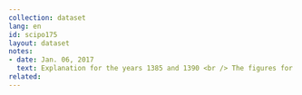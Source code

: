 ```yaml
---
collection: dataset
lang: en
id: scipo175
layout: dataset
notes: 
- date: Jan. 06, 2017
  text: Explanation for the years 1385 and 1390 <br /> The figures for the years 1385 and 1390, are related to the population and housing census' results. <br /> Differences in totals are due to rounding numbers to the thousands. 
related:
---
```


